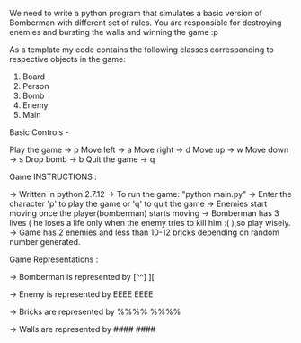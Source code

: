We need to write a python program that simulates a basic version of Bomberman with different set of rules. 
You are responsible for destroying enemies and bursting the walls and winning the game :p 
 
As a template my code contains the following classes corresponding to respective objects in the game: 
1. Board 
2. Person 
3. Bomb 
4. Enemy
5. Main

Basic Controls - 

Play the game -> p
Move left -> a 
Move right -> d 
Move up -> w 
Move down -> s 
Drop bomb -> b 
Quit the game -> q


Game INSTRUCTIONS :

-> Written in python 2.7.12
-> To run the game: "python main.py"
-> Enter the character 'p' to play the game or 'q' to quit the game
-> Enemies start moving once the player(bomberman) starts moving
-> Bomberman has 3 lives ( he loses a life only when the enemy tries to kill him :( ),so play wisely. 
-> Game has 2 enemies and less than 10-12 bricks depending on random number generated.


Game Representations :

-> Bomberman is represented by [^^]
                                ][

-> Enemy is represented by     EEEE
                               EEEE

-> Bricks are represented by   %%%%
                               %%%%

-> Walls are represented by    ####
                               ####
